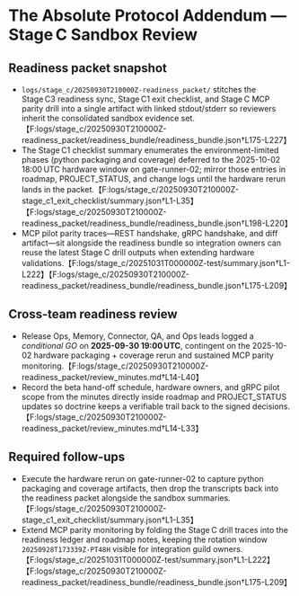 # The Absolute Protocol Addendum — Stage C Sandbox Review

## Readiness packet snapshot
- `logs/stage_c/20250930T210000Z-readiness_packet/` stitches the Stage C3 readiness sync, Stage C1 exit checklist, and Stage C MCP parity drill into a single artifact with linked stdout/stderr so reviewers inherit the consolidated sandbox evidence set.【F:logs/stage_c/20250930T210000Z-readiness_packet/readiness_bundle/readiness_bundle.json†L175-L227】
- The Stage C1 checklist summary enumerates the environment-limited phases (python packaging and coverage) deferred to the 2025-10-02 18:00 UTC hardware window on gate-runner-02; mirror those entries in roadmap, PROJECT_STATUS, and change logs until the hardware rerun lands in the packet.【F:logs/stage_c/20250930T210000Z-stage_c1_exit_checklist/summary.json†L1-L35】【F:logs/stage_c/20250930T210000Z-readiness_packet/readiness_bundle/readiness_bundle.json†L198-L220】
- MCP pilot parity traces—REST handshake, gRPC handshake, and diff artifact—sit alongside the readiness bundle so integration owners can reuse the latest Stage C drill outputs when extending hardware validations.【F:logs/stage_c/20251031T000000Z-test/summary.json†L1-L222】【F:logs/stage_c/20250930T210000Z-readiness_packet/readiness_bundle/readiness_bundle.json†L175-L209】

## Cross-team readiness review
- Release Ops, Memory, Connector, QA, and Ops leads logged a _conditional GO_ on **2025-09-30 19:00 UTC**, contingent on the 2025-10-02 hardware packaging + coverage rerun and sustained MCP parity monitoring.【F:logs/stage_c/20250930T210000Z-readiness_packet/review_minutes.md†L14-L40】
- Record the beta hand-off schedule, hardware owners, and gRPC pilot scope from the minutes directly inside roadmap and PROJECT_STATUS updates so doctrine keeps a verifiable trail back to the signed decisions.【F:logs/stage_c/20250930T210000Z-readiness_packet/review_minutes.md†L14-L33】

## Required follow-ups
- Execute the hardware rerun on gate-runner-02 to capture python packaging and coverage artifacts, then drop the transcripts back into the readiness packet alongside the sandbox summaries.【F:logs/stage_c/20250930T210000Z-stage_c1_exit_checklist/summary.json†L1-L35】
- Extend MCP parity monitoring by folding the Stage C drill traces into the readiness ledger and roadmap notes, keeping the rotation window `20250928T173339Z-PT48H` visible for integration guild owners.【F:logs/stage_c/20251031T000000Z-test/summary.json†L1-L222】【F:logs/stage_c/20250930T210000Z-readiness_packet/readiness_bundle/readiness_bundle.json†L175-L209】
